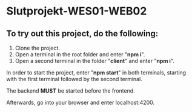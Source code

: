 # Slutprojekt-WES01-WEB02

## To try out this project, do the following:

 1. Clone the project.
 2. Open a terminal in the root folder and enter "**npm i**".
 3. Open a second terminal in the folder "**client**" and enter "**npm i**".

In order to start the project, enter "**npm start**" in both terminals, starting with the first terminal followed by the second terminal.

The backend **MUST** be started before the frontend. 

Afterwards, go into your browser and enter localhost:4200.
